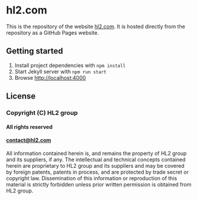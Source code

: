 hl2.com
=======

This is the repository of the website [hl2.com](http://hl2.com). It is hosted directly from the repository as a GitHub Pages website.

Getting started
---------------

1. Install project dependencies with `npm install`
2. Start Jekyll server with `npm run start`
3. Browse [http://localhost:4000](http://localhost:4000)

License
-------

### Copyright (C) HL2 group

#### All rights reserved
#### contact@hl2.com

All information contained herein is, and remains the property of
HL2 group and its suppliers, if any. The intellectual and technical
concepts contained herein are proprietary to HL2 group and its suppliers
and may be covered by foreign patents, patents in process, and are
protected by trade secret or copyright law. Dissemination of this
information or reproduction of this material is strictly forbidden unless
prior written permission is obtained from HL2 group.
